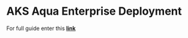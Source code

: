 # AKS Aqua Enterprise Deployment

For full guide enter this [**link**](https://docs.aquasec.com/docs/deployment-kubernetes)